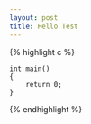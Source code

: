 ```yaml
---
layout: post
title: Hello Test
---
```


{% highlight c %}

    int main()
    {
        return 0;
    }

{% endhighlight %}